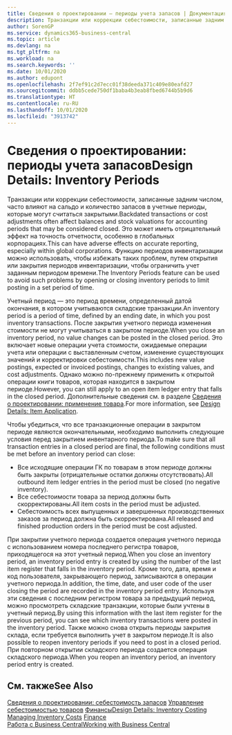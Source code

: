 ```yaml
---
title: Сведения о проектировании — периоды учета запасов | Документация Майкрософт
description: Транзакции или коррекции себестоимости, записанные задним числом, часто влияют на сальдо и количество запасов в учетные периоды, которые могут считаться закрытыми. Это может иметь отрицательный эффект на точность отчетности, особенно в глобальных корпорациях. Функцию периодов инвентаризации можно использовать, чтобы избежать таких проблем, путем открытия или закрытия периодов инвентаризации, чтобы ограничить учет заданным периодом времени.
author: SorenGP
ms.service: dynamics365-business-central
ms.topic: article
ms.devlang: na
ms.tgt_pltfrm: na
ms.workload: na
ms.search.keywords: ''
ms.date: 10/01/2020
ms.author: edupont
ms.openlocfilehash: 2f7ef91c2d7ecc01f38deeda371c409e80eafd27
ms.sourcegitcommit: ddbb5cede750df1baba4b3eab8fbed6744b5b9d6
ms.translationtype: HT
ms.contentlocale: ru-RU
ms.lasthandoff: 10/01/2020
ms.locfileid: "3913742"
---
```

# <a name="design-details-inventory-periods"></a><span data-ttu-id="06896-105">Сведения о проектировании: периоды учета запасов</span><span class="sxs-lookup"><span data-stu-id="06896-105">Design Details: Inventory Periods</span></span>
<span data-ttu-id="06896-106">Транзакции или коррекции себестоимости, записанные задним числом, часто влияют на сальдо и количество запасов в учетные периоды, которые могут считаться закрытыми.</span><span class="sxs-lookup"><span data-stu-id="06896-106">Backdated transactions or cost adjustments often affect balances and stock valuations for accounting periods that may be considered closed.</span></span> <span data-ttu-id="06896-107">Это может иметь отрицательный эффект на точность отчетности, особенно в глобальных корпорациях.</span><span class="sxs-lookup"><span data-stu-id="06896-107">This can have adverse effects on accurate reporting, especially within global corporations.</span></span> <span data-ttu-id="06896-108">Функцию периодов инвентаризации можно использовать, чтобы избежать таких проблем, путем открытия или закрытия периодов инвентаризации, чтобы ограничить учет заданным периодом времени.</span><span class="sxs-lookup"><span data-stu-id="06896-108">The Inventory Periods feature can be used to avoid such problems by opening or closing inventory periods to limit posting in a set period of time.</span></span>  

 <span data-ttu-id="06896-109">Учетный период — это период времени, определенный датой окончания, в котором учитываются складские транзакции.</span><span class="sxs-lookup"><span data-stu-id="06896-109">An inventory period is a period of time, defined by an ending date, in which you post inventory transactions.</span></span> <span data-ttu-id="06896-110">После закрытия учетного периода изменения стоимости не могут учитываться в закрытом периоде.</span><span class="sxs-lookup"><span data-stu-id="06896-110">When you close an inventory period, no value changes can be posted in the closed period.</span></span> <span data-ttu-id="06896-111">Это включает новые операции учета стоимости, ожидаемые операции учета или операции с выставленным счетом, изменение существующих значений и корректировки себестоимости.</span><span class="sxs-lookup"><span data-stu-id="06896-111">This includes new value postings, expected or invoiced postings, changes to existing values, and cost adjustments.</span></span> <span data-ttu-id="06896-112">Однако можно по-прежнему применить к открытой операции книги товаров, которая находится в закрытом периоде.</span><span class="sxs-lookup"><span data-stu-id="06896-112">However, you can still apply to an open item ledger entry that falls in the closed period.</span></span> <span data-ttu-id="06896-113">Дополнительные сведения см. в разделе [Сведения о проектировании: применение товара](design-details-item-application.md).</span><span class="sxs-lookup"><span data-stu-id="06896-113">For more information, see [Design Details: Item Application](design-details-item-application.md).</span></span>  

 <span data-ttu-id="06896-114">Чтобы убедиться, что все транзакционные операции в закрытом периоде являются окончательными, необходимо выполнить следующие условия перед закрытием инвентарного периода.</span><span class="sxs-lookup"><span data-stu-id="06896-114">To make sure that all transaction entries in a closed period are final, the following conditions must be met before an inventory period can close:</span></span>  

-   <span data-ttu-id="06896-115">Все исходящие операции ГК по товарам в этом периоде должны быть закрыты (отрицательные остатки должны отсутствовать).</span><span class="sxs-lookup"><span data-stu-id="06896-115">All outbound item ledger entries in the period must be closed (no negative inventory).</span></span>  
-   <span data-ttu-id="06896-116">Все себестоимости товара за период должны быть скорректированы.</span><span class="sxs-lookup"><span data-stu-id="06896-116">All item costs in the period must be adjusted.</span></span>  
-   <span data-ttu-id="06896-117">Себестоимость всех выпущенных и завершенных производственных заказов за период должна быть скорректирована.</span><span class="sxs-lookup"><span data-stu-id="06896-117">All released and finished production orders in the period must be cost adjusted.</span></span>  

 <span data-ttu-id="06896-118">При закрытии учетного периода создается операция учетного периода с использованием номера последнего регистра товаров, приходящегося на этот учетный период.</span><span class="sxs-lookup"><span data-stu-id="06896-118">When you close an inventory period, an inventory period entry is created by using the number of the last item register that falls in the inventory period.</span></span> <span data-ttu-id="06896-119">Кроме того, дата, время и код пользователя, закрывающего период, записываются в операции учетного периода.</span><span class="sxs-lookup"><span data-stu-id="06896-119">In addition, the time, date, and user code of the user closing the period are recorded in the inventory period entry.</span></span> <span data-ttu-id="06896-120">Используя эти сведения с последним регистром товара за предыдущий период, можно просмотреть складские транзакции, которые были учтены в учетный период.</span><span class="sxs-lookup"><span data-stu-id="06896-120">By using this information with the last item register for the previous period, you can see which inventory transactions were posted in the inventory period.</span></span> <span data-ttu-id="06896-121">Также можно снова открыть периоды закрытия склада, если требуется выполнить учет в закрытом периоде.</span><span class="sxs-lookup"><span data-stu-id="06896-121">It is also possible to reopen inventory periods if you need to post in a closed period.</span></span> <span data-ttu-id="06896-122">При повторном открытии складского периода создается операция складского периода.</span><span class="sxs-lookup"><span data-stu-id="06896-122">When you reopen an inventory period, an inventory period entry is created.</span></span>  

## <a name="see-also"></a><span data-ttu-id="06896-123">См. также</span><span class="sxs-lookup"><span data-stu-id="06896-123">See Also</span></span>  
 <span data-ttu-id="06896-124">[Сведения о проектировании: себестоимость запасов](design-details-inventory-costing.md) [Управление себестоимостью товаров](finance-manage-inventory-costs.md) [Финансы](finance.md)</span><span class="sxs-lookup"><span data-stu-id="06896-124">[Design Details: Inventory Costing](design-details-inventory-costing.md) [Managing Inventory Costs](finance-manage-inventory-costs.md) [Finance](finance.md)</span></span>  
 [<span data-ttu-id="06896-125">Работа с Business Central</span><span class="sxs-lookup"><span data-stu-id="06896-125">Working with Business Central</span></span>](ui-work-product.md)
